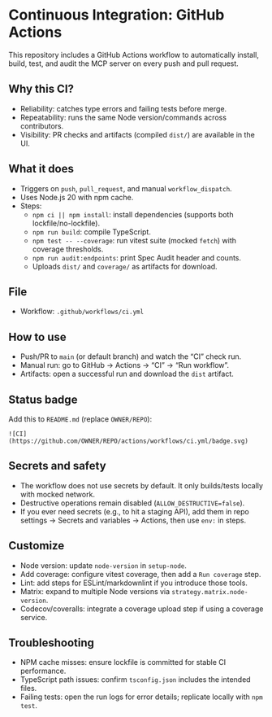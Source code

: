 # Continuous Integration: GitHub Actions

This repository includes a GitHub Actions workflow to automatically install, build, test, and audit the MCP server on every push and pull request.

## Why this CI?
- Reliability: catches type errors and failing tests before merge.
- Repeatability: runs the same Node version/commands across contributors.
- Visibility: PR checks and artifacts (compiled `dist/`) are available in the UI.

## What it does
- Triggers on `push`, `pull_request`, and manual `workflow_dispatch`.
- Uses Node.js 20 with npm cache.
- Steps:
  - `npm ci || npm install`: install dependencies (supports both lockfile/no-lockfile).
  - `npm run build`: compile TypeScript.
  - `npm test -- --coverage`: run vitest suite (mocked `fetch`) with coverage thresholds.
  - `npm run audit:endpoints`: print Spec Audit header and counts.
  - Uploads `dist/` and `coverage/` as artifacts for download.

## File
- Workflow: `.github/workflows/ci.yml`

## How to use
- Push/PR to `main` (or default branch) and watch the “CI” check run.
- Manual run: go to GitHub → Actions → “CI” → “Run workflow”.
- Artifacts: open a successful run and download the `dist` artifact.

## Status badge
Add this to `README.md` (replace `OWNER/REPO`):
```
![CI](https://github.com/OWNER/REPO/actions/workflows/ci.yml/badge.svg)
```

## Secrets and safety
- The workflow does not use secrets by default. It only builds/tests locally with mocked network.
- Destructive operations remain disabled (`ALLOW_DESTRUCTIVE=false`).
- If you ever need secrets (e.g., to hit a staging API), add them in repo settings → Secrets and variables → Actions, then use `env:` in steps.

## Customize
- Node version: update `node-version` in `setup-node`.
- Add coverage: configure vitest coverage, then add a `Run coverage` step.
- Lint: add steps for ESLint/markdownlint if you introduce those tools.
- Matrix: expand to multiple Node versions via `strategy.matrix.node-version`.
 - Codecov/coveralls: integrate a coverage upload step if using a coverage service.

## Troubleshooting
- NPM cache misses: ensure lockfile is committed for stable CI performance.
- TypeScript path issues: confirm `tsconfig.json` includes the intended files.
- Failing tests: open the run logs for error details; replicate locally with `npm test`.
